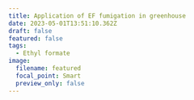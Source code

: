 ```yaml
---
title: Application of EF fumigation in greenhouse
date: 2023-05-01T13:51:10.362Z
draft: false
featured: false
tags:
  - Ethyl formate
image:
  filename: featured
  focal_point: Smart
  preview_only: false
---
```

